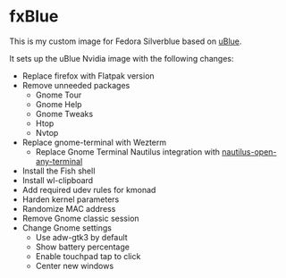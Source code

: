 # fxBlue

This is my custom image for Fedora Silverblue based on [uBlue](https://universal-blue.org).

It sets up the uBlue Nvidia image with the following changes:

- Replace firefox with Flatpak version
- Remove unneeded packages
    - Gnome Tour
    - Gnome Help
    - Gnome Tweaks
    - Htop
    - Nvtop
- Replace gnome-terminal with Wezterm
    - Replace Gnome Terminal Nautilus integration with [nautilus-open-any-terminal](https://github.com/Stunkymonkey/nautilus-open-any-terminal)
- Install the Fish shell
- Install wl-clipboard
- Add required udev rules for kmonad
- Harden kernel parameters
- Randomize MAC address
- Remove Gnome classic session
- Change Gnome settings
  - Use adw-gtk3 by default
  - Show battery percentage
  - Enable touchpad tap to click
  - Center new windows
